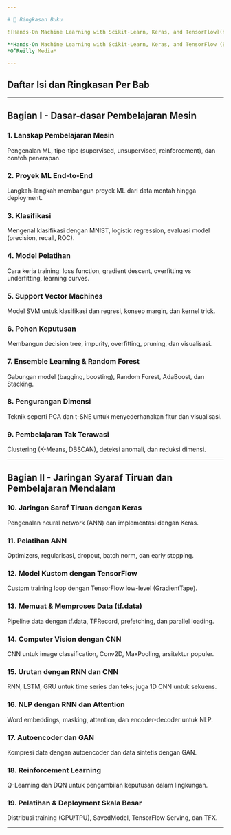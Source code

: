 ```yaml
---

# 📘 Ringkasan Buku

![Hands-On Machine Learning with Scikit-Learn, Keras, and TensorFlow](https://raw.githubusercontent.com/azkayasakha/DeepLearning/refs/heads/main/Week%208%20-%2016%20UAS/Cover%20Book.png "Cover Book")

**Hands-On Machine Learning with Scikit-Learn, Keras, and TensorFlow (Edisi ke-2)**
*O’Reilly Media*

---
```


## Daftar Isi dan Ringkasan Per Bab

---

## Bagian I - Dasar-dasar Pembelajaran Mesin

### 1. Lanskap Pembelajaran Mesin
Pengenalan ML, tipe-tipe (supervised, unsupervised, reinforcement), dan contoh penerapan.

### 2. Proyek ML End-to-End
Langkah-langkah membangun proyek ML dari data mentah hingga deployment.

### 3. Klasifikasi
Mengenal klasifikasi dengan MNIST, logistic regression, evaluasi model (precision, recall, ROC).

### 4. Model Pelatihan
Cara kerja training: loss function, gradient descent, overfitting vs underfitting, learning curves.

### 5. Support Vector Machines
Model SVM untuk klasifikasi dan regresi, konsep margin, dan kernel trick.

### 6. Pohon Keputusan
Membangun decision tree, impurity, overfitting, pruning, dan visualisasi.

### 7. Ensemble Learning & Random Forest
Gabungan model (bagging, boosting), Random Forest, AdaBoost, dan Stacking.

### 8. Pengurangan Dimensi
Teknik seperti PCA dan t-SNE untuk menyederhanakan fitur dan visualisasi.

### 9. Pembelajaran Tak Terawasi
Clustering (K-Means, DBSCAN), deteksi anomali, dan reduksi dimensi.

---

## Bagian II - Jaringan Syaraf Tiruan dan Pembelajaran Mendalam

### 10. Jaringan Saraf Tiruan dengan Keras
Pengenalan neural network (ANN) dan implementasi dengan Keras.

### 11. Pelatihan ANN
Optimizers, regularisasi, dropout, batch norm, dan early stopping.

### 12. Model Kustom dengan TensorFlow
Custom training loop dengan TensorFlow low-level (GradientTape).

### 13. Memuat & Memproses Data (tf.data)
Pipeline data dengan tf.data, TFRecord, prefetching, dan parallel loading.

### 14. Computer Vision dengan CNN
CNN untuk image classification, Conv2D, MaxPooling, arsitektur populer.

### 15. Urutan dengan RNN dan CNN
RNN, LSTM, GRU untuk time series dan teks; juga 1D CNN untuk sekuens.

### 16. NLP dengan RNN dan Attention
Word embeddings, masking, attention, dan encoder-decoder untuk NLP.

### 17. Autoencoder dan GAN
Kompresi data dengan autoencoder dan data sintetis dengan GAN.

### 18. Reinforcement Learning
Q-Learning dan DQN untuk pengambilan keputusan dalam lingkungan.

### 19. Pelatihan & Deployment Skala Besar
Distribusi training (GPU/TPU), SavedModel, TensorFlow Serving, dan TFX.

---